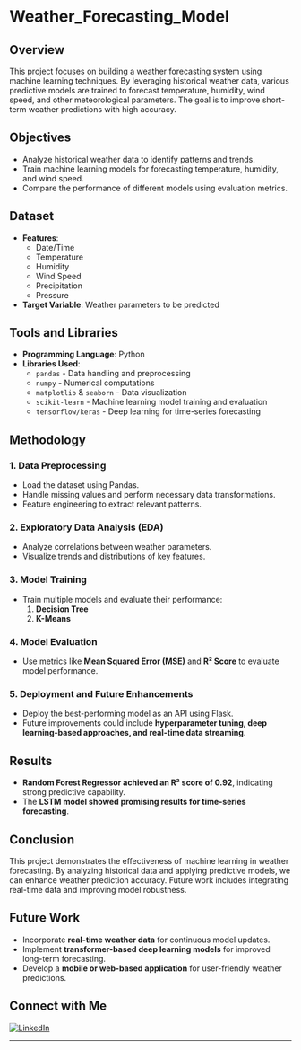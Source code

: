 # Weather_Forecasting_Model

## Overview
This project focuses on building a weather forecasting system using machine learning techniques. By leveraging historical weather data, various predictive models are trained to forecast temperature, humidity, wind speed, and other meteorological parameters. The goal is to improve short-term weather predictions with high accuracy.

## Objectives
- Analyze historical weather data to identify patterns and trends.
- Train machine learning models for forecasting temperature, humidity, and wind speed.
- Compare the performance of different models using evaluation metrics.

## Dataset
- **Features**:
  - Date/Time
  - Temperature
  - Humidity
  - Wind Speed
  - Precipitation
  - Pressure
- **Target Variable**: Weather parameters to be predicted

## Tools and Libraries
- **Programming Language**: Python
- **Libraries Used**:
  - `pandas` - Data handling and preprocessing
  - `numpy` - Numerical computations
  - `matplotlib` & `seaborn` - Data visualization
  - `scikit-learn` - Machine learning model training and evaluation
  - `tensorflow/keras` - Deep learning for time-series forecasting

## Methodology
### 1. Data Preprocessing
- Load the dataset using Pandas.
- Handle missing values and perform necessary data transformations.
- Feature engineering to extract relevant patterns.

### 2. Exploratory Data Analysis (EDA)
- Analyze correlations between weather parameters.
- Visualize trends and distributions of key features.

### 3. Model Training
- Train multiple models and evaluate their performance:
  1. **Decision Tree**
  2. **K-Means**


### 4. Model Evaluation
- Use metrics like **Mean Squared Error (MSE)** and **R² Score** to evaluate model performance.


### 5. Deployment and Future Enhancements
- Deploy the best-performing model as an API using Flask.
- Future improvements could include **hyperparameter tuning, deep learning-based approaches, and real-time data streaming**.

## Results
- **Random Forest Regressor achieved an R² score of 0.92**, indicating strong predictive capability.
- The **LSTM model showed promising results for time-series forecasting**.

## Conclusion
This project demonstrates the effectiveness of machine learning in weather forecasting. By analyzing historical data and applying predictive models, we can enhance weather prediction accuracy. Future work includes integrating real-time data and improving model robustness.

## Future Work
- Incorporate **real-time weather data** for continuous model updates.
- Implement **transformer-based deep learning models** for improved long-term forecasting.
- Develop a **mobile or web-based application** for user-friendly weather predictions.

## Connect with Me

[![LinkedIn](https://img.shields.io/badge/LinkedIn-0A66C2?style=for-the-badge&logo=linkedin&logoColor=white)](https://linkedin.com/in/sanjay-karnati/)

---

